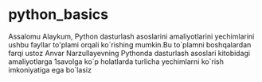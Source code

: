 # python_basics
Assalomu Alaykum, Python dasturlash asoslarini amaliyotlarini yechimlarini ushbu fayllar to\'plami orqali ko\`rishing mumkin.Bu to\`plamni boshqalardan farqi ustoz Anvar Narzullayevning Pythonda dasturlash asoslari kitobidagi amaliyotlarga 1savolga ko\`p holatlarda turlicha yechimlarni ko\`rish imkoniyatiga ega bo\`lasiz 
